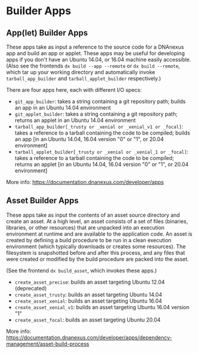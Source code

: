 Builder Apps
============

App(let) Builder Apps
---------------------

These apps take as input a reference to the source code for a DNAnexus app and
build an app or applet. These apps may be useful for developing apps if you
don't have an Ubuntu 14.04, or 16.04 machine easily accessible. (Also see the frontends
`dx build --app --remote` or `dx build --remote`, which tar up your working
directory and automatically invoke `tarball_app_builder` and
`tarball_applet_builder` respectively.)

There are four apps here, each with different I/O specs:

* `git_app_builder`: takes a string containing a git repository path; builds an
  app in an Ubuntu 14.04 environment
* `git_applet_builder`: takes a string containing a git repository path;
  returns an applet in an Ubuntu 14.04 environment
* `tarball_app_builder[_trusty or _xenial or _xenial_v1 or _focal]`: takes a reference to a tarball containing the code to
  be compiled; builds an app [in an Ubuntu 14.04, 16.04 version "0" or "1", or 20.04 environment]
* `tarball_applet_builder[_trusty or _xenial or _xenial_1 or _focal]`: takes a reference to a tarball containing the code
  to be compiled; returns an applet [in an Ubuntu 14.04, 16.04 version "0" or "1", or 20.04 environment]

More info: https://documentation.dnanexus.com/developer/apps

Asset Builder Apps
------------------

These apps take as input the contents of an asset source directory and create
an asset. At a high level, an asset consists of a set of files (binaries,
libraries, or other resources) that are unpacked into an execution environment
at runtime and are available to the application code. An asset is created by
defining a build procedure to be run in a clean execution environment (which
typically downloads or creates some resources). The filesystem is snapshotted
before and after this process, and any files that were created or modified by
the build procedure are packed into the asset.

(See the frontend `dx build_asset`, which invokes these apps.)

* `create_asset_precise`: builds an asset targeting Ubuntu 12.04 (deprecated)
* `create_asset_trusty`: builds an asset targeting Ubuntu 14.04
* `create_asset_xenial`: builds an asset targeting Ubuntu 16.04
* `create_asset_xenial_v1`: builds an asset targeting Ubuntu 16.04 version "1"
* `create_asset_focal`: builds an asset targeting Ubuntu 20.04

More info: https://documentation.dnanexus.com/developer/apps/dependency-management/asset-build-process
